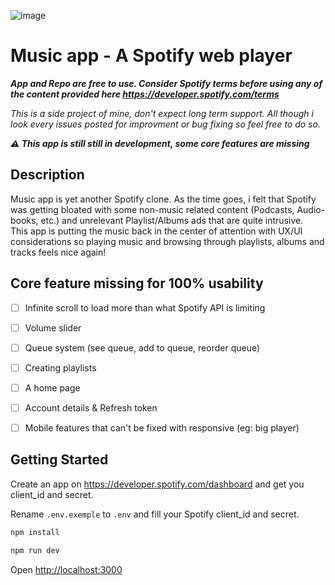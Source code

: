 ![image](https://github.com/user-attachments/assets/96595e8e-2f07-43c6-983b-fd86bcac64c7)

# Music app - A Spotify web player
***App and Repo are free to use. Consider Spotify terms before using any of the content provided here https://developer.spotify.com/terms***  
   
*This is a side project of mine, don't expect long term support. All though i look every issues posted for improvment or bug fixing so feel free to do so.*   

***⚠️ This app is still still in development, some core features are missing***

## Description
Music app is yet another Spotify clone. As the time goes, i felt that Spotify was getting bloated with some non-music related content (Podcasts, Audio-books, etc.) and unrelevant Playlist/Albums ads that are quite intrusive.  
This app is putting the music back in the center of attention with UX/UI considerations so playing music and browsing through playlists, albums and tracks feels nice again!


## Core feature missing for 100% usability
- [ ] Infinite scroll to load more than what Spotify API is limiting
- [ ] Volume slider
- [ ] Queue system (see queue, add to queue, reorder queue)
- [ ] Creating playlists
- [ ] A home page
- [ ] Account details & Refresh token
- [ ] Mobile features that can't be fixed with responsive (eg: big player)


## Getting Started

Create an app on https://developer.spotify.com/dashboard and get you client_id and secret.  

Rename `.env.exemple` to `.env` and fill your Spotify client_id and secret.  

```bash
npm install

npm run dev
```

Open [http://localhost:3000](http://localhost:3000) 

